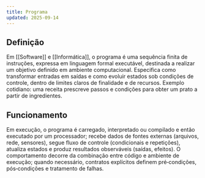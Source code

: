 ```yaml
---
title: Programa
updated: 2025-09-14
---
```


## Definição

Em [[Software]] e [[Informática]], o programa é uma sequência finita de instruções, expressa em linguagem formal executável, destinada a realizar um objetivo definido em ambiente computacional. Especifica como transformar entradas em saídas e como evoluir estados sob condições de controle, dentro de limites claros de finalidade e de recursos. Exemplo cotidiano: uma receita prescreve passos e condições para obter um prato a partir de ingredientes.

## Funcionamento

Em execução, o programa é carregado, interpretado ou compilado e então executado por um processador; recebe dados de fontes externas (arquivos, rede, sensores), segue fluxo de controle (condicionais e repetições), atualiza estados e produz resultados observáveis (saídas, efeitos). O comportamento decorre da combinação entre código e ambiente de execução; quando necessário, contratos explícitos definem pré‑condições, pós‑condições e tratamento de falhas.

